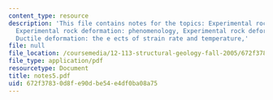 ```yaml
---
content_type: resource
description: 'This file contains notes for the topics: Experimental rock deformation,
  Experimental rock deformation: phenomenology, Experimental rock deformation: phenomenology,
  Ductile deformation: the e ects of strain rate and temperature,'
file: null
file_location: /coursemedia/12-113-structural-geology-fall-2005/672f37830d8fe90dbe54e4df0ba08a75_notes5.pdf
file_type: application/pdf
resourcetype: Document
title: notes5.pdf
uid: 672f3783-0d8f-e90d-be54-e4df0ba08a75
---
```

